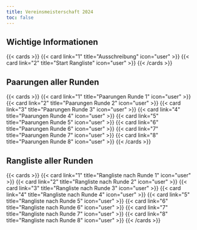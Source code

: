 ```yaml
---
title: Vereinsmeisterschaft 2024
toc: false
---
```



## Wichtige Informationen 
{{< cards >}}
  {{< card link="1" title="Ausschreibung" icon="user" >}}
  {{< card link="2" title="Start Rangliste" icon="user" >}}
{{< /cards >}}
## Paarungen aller Runden 

{{< cards >}}
  {{< card link="1" title="Paarungen Runde 1" icon="user" >}}
  {{< card link="2" title="Paarungen Runde 2" icon="user" >}}
  {{< card link="3" title="Paarungen Runde 3" icon="user" >}}
  {{< card link="4" title="Paarungen Runde 4" icon="user" >}}
  {{< card link="5" title="Paarungen Runde 5" icon="user" >}}
  {{< card link="6" title="Paarungen Runde 6" icon="user" >}}
  {{< card link="7" title="Paarungen Runde 7" icon="user" >}}
  {{< card link="8" title="Paarungen Runde 8" icon="user" >}}
{{< /cards >}}

## Rangliste aller Runden 

{{< cards >}}
  {{< card link="1" title="Rangliste nach Runde 1" icon="user" >}}
  {{< card link="2" title="Rangliste nach Runde 2" icon="user" >}}
  {{< card link="3" title="Rangliste nach Runde 3" icon="user" >}}
  {{< card link="4" title="Rangliste nach Runde 4" icon="user" >}}
  {{< card link="5" title="Rangliste nach Runde 5" icon="user" >}}
  {{< card link="6" title="Rangliste nach Runde 6" icon="user" >}}
  {{< card link="7" title="Rangliste nach Runde 7" icon="user" >}}
  {{< card link="8" title="Rangliste nach Runde 8" icon="user" >}}
{{< /cards >}}
